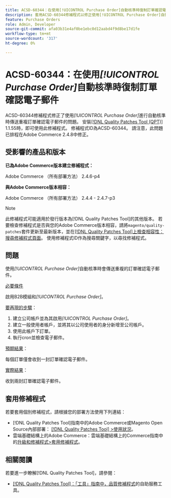 ```yaml
---
title: ACSD-60344：在使用[!UICONTROL Purchase Order]自動核準時復制訂單確認電子郵件
description: 套用ACSD-60344修補程式以修正使用[!UICONTROL Purchase Order]自動核準時傳送重複訂單確認電子郵件的Adobe Commerce問題。
feature: Purchase Orders
role: Admin, Developer
source-git-commit: afa03b31e4af0be1ebc0d12aabd4f9d8be17d1fe
workflow-type: tm+mt
source-wordcount: '317'
ht-degree: 0%

---
```


# ACSD-60344：在使用&#x200B;*[!UICONTROL Purchase Order]*&#x200B;自動核準時復制訂單確認電子郵件

ACSD-60344修補程式修正了使用&#x200B;*[!UICONTROL Purchase Order]*&#x200B;進行自動核準時傳送重複訂單確認電子郵件的問題。 安裝[[!DNL Quality Patches Tool (QPT)]](/help/tools/quality-patches-tool/quality-patches-tool-to-self-serve-quality-patches.md) 1.1.55時，即可使用此修補程式。 修補程式ID為ACSD-60344。 請注意，此問題已排程在Adobe Commerce 2.4.8中修正。

## 受影響的產品和版本

**已為Adobe Commerce版本建立修補程式：**

Adobe Commerce （所有部署方法） 2.4.6-p4

**與Adobe Commerce版本相容：**

Adobe Commerce （所有部署方法） 2.4.4 - 2.4.7-p3


>[!NOTE]
>
>此修補程式可能適用於發行版本為[!DNL Quality Patches Tool]的其他版本。 若要檢查修補程式是否與您的Adobe Commerce版本相容，請將`magento/quality-patches`套件更新至最新版本，並在[[!DNL Quality Patches Tool]上檢查相容性：搜尋修補程式頁面](https://experienceleague.adobe.com/tools/commerce-quality-patches/index.html?lang=zh-Hant)。 使用修補程式ID作為搜尋關鍵字，以尋找修補程式。

## 問題

使用&#x200B;*[!UICONTROL Purchase Order]*&#x200B;自動核準時會傳送重複的訂單確認電子郵件。

<u>必要條件</u>

啟用B2B模組和&#x200B;*[!UICONTROL Purchase Order]*。

<u>要再現的步驟</u>：

1. 建立公司帳戶並為其啟用&#x200B;*[!UICONTROL Purchase Order]*。
1. 建立一般使用者帳戶，並將其以公司使用者的身分新增至公司帳戶。
1. 使用此帳戶下訂單。
1. 執行cron並檢查電子郵件。

<u>預期結果</u>：

每個訂單僅會收到一封訂單確認電子郵件。

<u>實際結果</u>：

收到兩封訂單確認電子郵件。

## 套用修補程式

若要套用個別修補程式，請根據您的部署方法使用下列連結：

* [!DNL Quality Patches Tool]指南中的Adobe Commerce或Magento Open Source內部部署： [[!DNL Quality Patches Tool] >使用狀況](/help/tools/quality-patches-tool/usage.md)。
* 雲端基礎結構上的Adobe Commerce：雲端基礎結構上的Commerce指南中的[升級和修補程式>套用修補程式](https://experienceleague.adobe.com/docs/commerce-cloud-service/user-guide/develop/upgrade/apply-patches.html?lang=zh-Hant)。


## 相關閱讀

若要進一步瞭解[!DNL Quality Patches Tool]，請參閱：

* [[!DNL Quality Patches Tool]：「工具」指南中，品質修補程式](/help/tools/quality-patches-tool/quality-patches-tool-to-self-serve-quality-patches.md)的自助服務工具。
